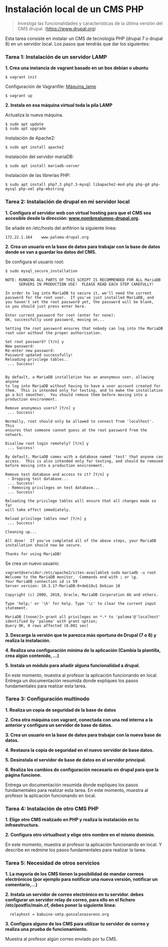 # Instalación local de un CMS PHP

>Investiga las funcionalidades y características de la última versión del CMS drupal. (https://www.drupal.org)

Esta tarea consiste en instalar un CMS de tecnología PHP (drupal 7 o drupal 8) en un servidor local. Los pasos que tendrás que dar los siguientes:

### **Tarea 1: Instalación de un servidor LAMP**

**1. Crea una instancia de vagrant basado en un box debian o ubuntu**

~~~
$ vagrant init
~~~

Configuración de Vagranfile:
[Máquina_lamp](https://github.com/PalomaR88/Instalaci-n-local-de-un-CMS-PHP/blob/master/Vagrantfile "Máquina Debian Buster con Vagrant")

~~~
$ vagrant up
~~~


**2. Instala en esa máquina virtual toda la pila LAMP**

Actualiza la nueva máquina. 
~~~
$ sudo apt update
$ sudo apt upgrade
~~~

Instalación de Apache2:
~~~
$ sudo apt install apache2
~~~

Instalación del servidor mariaDB:
~~~
$ sudo apt install mariadb-server
~~~

Instalación de las librerías PHP:
~~~
$ sudo apt install php7.3 php7.3-mysql libapache2-mod-php php-gd php-mysql php-xml php-mbstring
~~~



### Tarea 2: Instalación de drupal en mi servidor local

**1. Configura el servidor web con virtual hosting para que el CMS sea accesible desde la dirección: www.nombrealumno-drupal.org.**

Se añade en /etc/hosts del anfitrion la siguiente línea:
~~~
172.22.1.164    www.paloma-drupal.org
~~~


**2. Crea un usuario en la base de datos para trabajar con la base de datos donde se van a guardar los datos del CMS.**

Se configura el usuario root:
~~~
$ sudo mysql_secure_installation

NOTE: RUNNING ALL PARTS OF THIS SCRIPT IS RECOMMENDED FOR ALL MariaDB
      SERVERS IN PRODUCTION USE!  PLEASE READ EACH STEP CAREFULLY!

In order to log into MariaDB to secure it, we'll need the current
password for the root user.  If you've just installed MariaDB, and
you haven't set the root password yet, the password will be blank,
so you should just press enter here.

Enter current password for root (enter for none): 
OK, successfully used password, moving on...

Setting the root password ensures that nobody can log into the MariaDB
root user without the proper authorisation.

Set root password? [Y/n] y
New password: 
Re-enter new password: 
Password updated successfully!
Reloading privilege tables..
 ... Success!


By default, a MariaDB installation has an anonymous user, allowing anyone
to log into MariaDB without having to have a user account created for
them.  This is intended only for testing, and to make the installation
go a bit smoother.  You should remove them before moving into a
production environment.

Remove anonymous users? [Y/n] y
 ... Success!

Normally, root should only be allowed to connect from 'localhost'.  This
ensures that someone cannot guess at the root password from the network.

Disallow root login remotely? [Y/n] y
 ... Success!

By default, MariaDB comes with a database named 'test' that anyone can
access.  This is also intended only for testing, and should be removed
before moving into a production environment.

Remove test database and access to it? [Y/n] y
 - Dropping test database...
 ... Success!
 - Removing privileges on test database...
 ... Success!

Reloading the privilege tables will ensure that all changes made so far
will take effect immediately.

Reload privilege tables now? [Y/n] y
 ... Success!

Cleaning up...

All done!  If you've completed all of the above steps, your MariaDB
installation should now be secure.

Thanks for using MariaDB!
~~~

Se crea un nuevo usuario:
~~~
vagrant@servidor:/etc/apache2/sites-available$ sudo mariadb -u root
Welcome to the MariaDB monitor.  Commands end with ; or \g.
Your MariaDB connection id is 59
Server version: 10.3.17-MariaDB-0+deb10u1 Debian 10

Copyright (c) 2000, 2018, Oracle, MariaDB Corporation Ab and others.

Type 'help;' or '\h' for help. Type '\c' to clear the current input statement.

MariaDB [(none)]> grant all privileges on *.* to 'paloma'@'localhost' identified by 'paloma' with grant option;
Query OK, 0 rows affected (0.001 sec)
~~~


**3. Descarga la versión que te parezca más oportuna de Drupal (7 o 8) y realiza la instalación.**



**4. Realiza una configuración mínima de la aplicación (Cambia la plantilla, crea algún contenido, …)**

**5. Instala un módulo para añadir alguna funcionalidad a drupal.**


En este momento, muestra al profesor la aplicación funcionando en local. Entrega un documentación resumida donde expliques los pasos fundamentales para realizar esta tarea.



### Tarea 3: Configuración multinodo

**1. Realiza un copia de seguridad de la base de datos**

**2. Crea otra máquina con vagrant, conectada con una red interna a la anterior y configura un servidor de base de datos.**

**3. Crea un usuario en la base de datos para trabajar con la nueva base de datos.**

**4. Restaura la copia de seguridad en el nuevo servidor de base datos.**

**5. Desinstala el servidor de base de datos en el servidor principal.**

**6. Realiza los cambios de configuración necesario en drupal para que la página funcione.**

Entrega un documentación resumida donde expliques los pasos fundamentales para realizar esta tarea. En este momento, muestra al profesor la aplicación funcionando en local.



### Tarea 4: Instalación de otro CMS PHP

**1. Elige otro CMS realizado en PHP y realiza la instalación en tu infraestructura.**

**2. Configura otro virtualhost y elige otro nombre en el mismo dominio.**

En este momento, muestra al profesor la aplicación funcionando en local. Y describe en redmine los pasos fundamentales para realizar la tarea.



### Tarea 5: Necesidad de otros servicios

**1. La mayoría de los CMS tienen la posibilidad de mandar correos electrónicos (por ejemplo para notificar una nueva versión, notificar un comentario,…)**

**2. Instala un servidor de correo electrónico en tu servidor. debes configurar un servidor relay de correo, para ello en el fichero /etc/postfix/main.cf, debes poner la siguiente línea:**

      relayhost = babuino-smtp.gonzalonazareno.org


**3. Configura alguno de los CMS para utilizar tu servidor de correo y realiza una prueba de funcionamiento.**

Muestra al profesor algún correo enviado por tu CMS.

